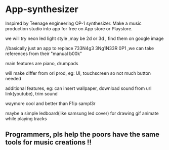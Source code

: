 # App-synthesizer
Inspired by Teenage engineering OP-1 synthesizer. Make a music production studio into app for free on App store or Playstore.

we will try neon led light style ,may be 2d or 3d , find them on google image

//basically just an app to replace 733N4g3 3Ng1N33R 0P1 ,we can take references from their "manual b00k" 

main features are piano, drumpads

will make differ from ori prod,  eg: UI, touchscreen so not much button needed

additional features, eg: can insert wallpaper, download sound from url link(youtube), trim sound

waymore cool and better than F1ip sampl3r

maybe a simple ledboard(like samsung led cover) for drawing gif animate while playing tracks

## Programmers, pls help the poors have the same tools for music creations !!
